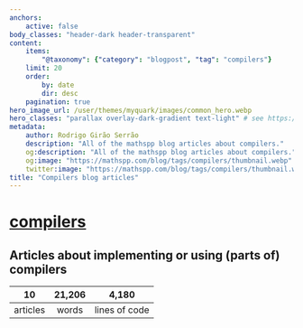 ```yaml
---
anchors:
    active: false
body_classes: "header-dark header-transparent"
content:
    items:
        "@taxonomy": {"category": "blogpost", "tag": "compilers"}
    limit: 20
    order:
        by: date
        dir: desc
    pagination: true
hero_image_url: /user/themes/myquark/images/common_hero.webp
hero_classes: "parallax overlay-dark-gradient text-light" # see https://demo.getgrav.org/blog-skeleton/blog/hero-classes
metadata:
    author: Rodrigo Girão Serrão
    description: "All of the mathspp blog articles about compilers."
    og:description: "All of the mathspp blog articles about compilers."
    og:image: "https://mathspp.com/blog/tags/compilers/thumbnail.webp"
    twitter:image: "https://mathspp.com/blog/tags/compilers/thumbnail.webp"
title: "Compilers blog articles"
---
```


# <a href="/blog/tags/compilers" class="label label-primary tag-title">compilers</a>


## Articles about implementing or using (parts of) compilers



<table class="stats-table">
    <thead>
        <tr>
            <th style="text-align: center;">10</th>
            <th style="text-align: center;">21,206</th>
            <th style="text-align: center;">4,180</th>
        </tr>
    </thead>
    <tbody>
        <tr>
            <td style="text-align: center;">articles</td>
            <td style="text-align: center;">words</td>
            <td style="text-align: center;">lines of code</td>
        </tr>
    </tbody>
</table>
